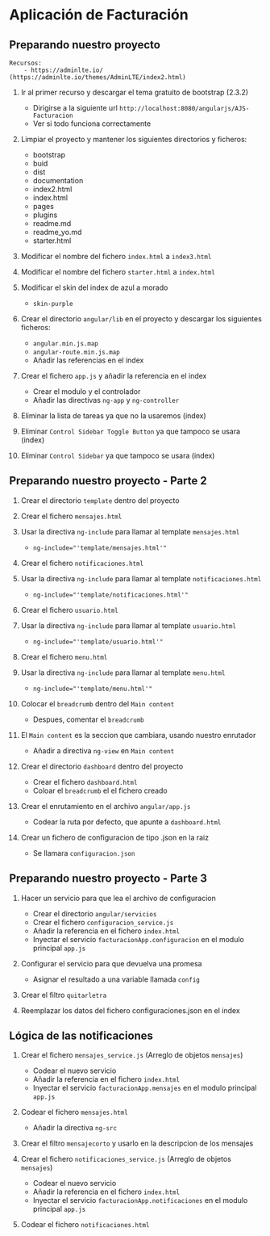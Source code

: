# Aplicación de Facturación

## Preparando nuestro proyecto

    Recursos:
        - https://adminlte.io/ (https://adminlte.io/themes/AdminLTE/index2.html)

1. Ir al primer recurso y descargar el tema gratuito de bootstrap (2.3.2)
    - Dirigirse a la siguiente url `http://localhost:8080/angularjs/AJS-Facturacion`
    - Ver si todo funciona correctamente

2. Limpiar el proyecto y mantener los siguientes directorios y ficheros:
    - bootstrap
    - buid
    - dist
    - documentation
    - index2.html
    - index.html
    - pages
    - plugins
    - readme.md
    - readme_yo.md
    - starter.html

3. Modificar el nombre del fichero `index.html` a `index3.html`

4. Modificar el nombre del fichero `starter.html` a `index.html`

5. Modificar el skin del index de azul a morado
    - `skin-purple`

6. Crear el directorio `angular/lib` en el proyecto y descargar los siguientes ficheros:
    - `angular.min.js.map`
    - `angular-route.min.js.map`
    - Añadir las referencias en el index

7. Crear el fichero `app.js` y añadir la referencia en el index
    - Crear el modulo y el controlador
    - Añadir las directivas `ng-app` y `ng-controller`

8. Eliminar la lista de tareas ya que no la usaremos (index)

9. Eliminar `Control Sidebar Toggle Button` ya que tampoco se usara (index)

10. Eliminar `Control Sidebar` ya que tampoco se usara (index)

## Preparando nuestro proyecto - Parte 2

1. Crear el directorio `template` dentro del proyecto

2. Crear el fichero `mensajes.html`

3. Usar la directiva  `ng-include` para llamar al template `mensajes.html`
    - `ng-include="'template/mensajes.html'"`

4. Crear el fichero `notificaciones.html`

5. Usar la directiva  `ng-include` para llamar al template `notificaciones.html`
    - `ng-include="'template/notificaciones.html'"`

6. Crear el fichero `usuario.html`

7. Usar la directiva  `ng-include` para llamar al template `usuario.html`
    - `ng-include="'template/usuario.html'"`

8. Crear el fichero `menu.html`

9. Usar la directiva  `ng-include` para llamar al template `menu.html`
    - `ng-include="'template/menu.html'"`

10. Colocar el `breadcrumb` dentro del `Main content`
    - Despues, comentar el `breadcrumb`

11. El `Main content` es la seccion que cambiara, usando nuestro enrutador
    - Añadir a directiva `ng-view` en `Main content`

12. Crear el directorio `dashboard` dentro del proyecto
    - Crear el fichero `dashboard.html`
    - Coloar el `breadcrumb` el el fichero creado

13. Crear el enrutamiento en el archivo `angular/app.js`
    - Codear la ruta por defecto, que apunte a `dashboard.html`

14. Crear un fichero de configuracion de tipo .json en la raiz
    - Se llamara `configuracion.json`

## Preparando nuestro proyecto - Parte 3

1. Hacer un servicio para que lea el archivo de configuracion
    - Crear el directorio `angular/servicios`
    - Crear el fichero `configuracion_service.js`
    - Añadir la referencia en el fichero `index.html`
    - Inyectar el servicio `facturacionApp.configuracion` en el modulo principal `app.js`

2. Configurar el servicio para que devuelva una promesa
    - Asignar el resultado a una variable llamada `config`

3. Crear el filtro `quitarletra`

4. Reemplazar los datos del fichero configuraciones.json en el index

## Lógica de las notificaciones

1. Crear el fichero `mensajes_service.js` (Arreglo de objetos `mensajes`)
     - Codear el nuevo servicio
     - Añadir la referencia en el fichero `index.html`
     - Inyectar el servicio `facturacionApp.mensajes` en el modulo principal `app.js`

2. Codear el fichero `mensajes.html`
     - Añadir la directiva `ng-src`

3. Crear el filtro `mensajecorto` y usarlo en la descripcion de los mensajes

4. Crear el fichero `notificaciones_service.js` (Arreglo de objetos `mensajes`)
     - Codear el nuevo servicio
     - Añadir la referencia en el fichero `index.html`
     - Inyectar el servicio `facturacionApp.notificaciones` en el modulo principal `app.js`

5. Codear el fichero `notificaciones.html`
